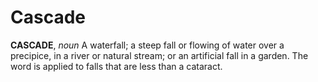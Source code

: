 # Cascade

**CASCADE**, _noun_ A waterfall; a steep fall or flowing of water over a precipice, in a river or natural stream; or an artificial fall in a garden. The word is applied to falls that are less than a cataract.